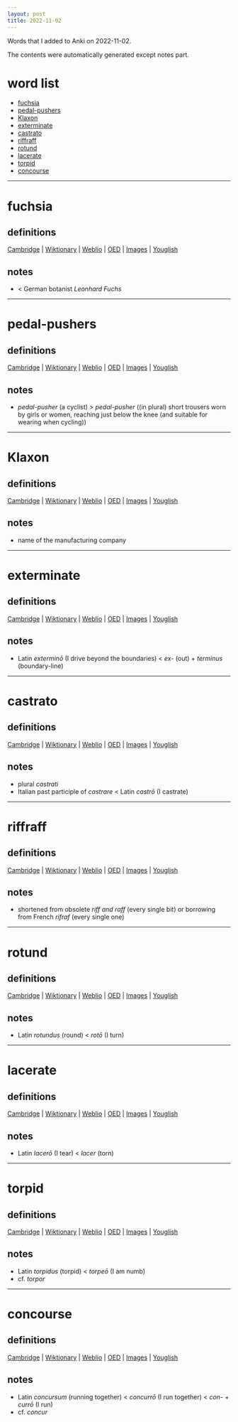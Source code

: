 ```yaml
---
layout: post
title: 2022-11-02
---
```


Words that I added to Anki on 2022-11-02.

The contents were automatically generated except notes part.
# word list
- [fuchsia](#fuchsia)
- [pedal-pushers](#pedal-pushers)
- [Klaxon](#klaxon)
- [exterminate](#exterminate)
- [castrato](#castrato)
- [riffraff](#riffraff)
- [rotund](#rotund)
- [lacerate](#lacerate)
- [torpid](#torpid)
- [concourse](#concourse)

---

# fuchsia
## definitions
[Cambridge](https://dictionary.cambridge.org/us/dictionary/english/fuchsia)
|
[Wiktionary](https://en.wiktionary.org/wiki/fuchsia#English)
|
[Weblio](https://ejje.weblio.jp/content_find?query=fuchsia&searchType=exact)
|
[OED](https://www.oed.com/search?q=fuchsia)
|
[Images](https://www.google.com/search?tbm=isch&q=fuchsia)
|
[Youglish](https://youglish.com/pronounce/fuchsia/english/us)

## notes
- &lt; German botanist *Leonhard Fuchs*

---

# pedal-pushers
## definitions
[Cambridge](https://dictionary.cambridge.org/us/dictionary/english/pedal-pushers)
|
[Wiktionary](https://en.wiktionary.org/wiki/pedal-pushers#English)
|
[Weblio](https://ejje.weblio.jp/content_find?query=pedal-pushers&searchType=exact)
|
[OED](https://www.oed.com/search?q=pedal-pushers)
|
[Images](https://www.google.com/search?tbm=isch&q=pedal-pushers)
|
[Youglish](https://youglish.com/pronounce/pedal-pushers/english/us)

## notes
- *pedal-pusher* (a cyclist) &gt; *pedal-pusher* ((in plural) short trousers worn by girls or women, reaching just below the knee (and suitable for wearing when cycling))

---

# Klaxon
## definitions
[Cambridge](https://dictionary.cambridge.org/us/dictionary/english/Klaxon)
|
[Wiktionary](https://en.wiktionary.org/wiki/Klaxon#English)
|
[Weblio](https://ejje.weblio.jp/content_find?query=Klaxon&searchType=exact)
|
[OED](https://www.oed.com/search?q=Klaxon)
|
[Images](https://www.google.com/search?tbm=isch&q=Klaxon)
|
[Youglish](https://youglish.com/pronounce/Klaxon/english/us)

## notes
- name of the manufacturing company

---

# exterminate
## definitions
[Cambridge](https://dictionary.cambridge.org/us/dictionary/english/exterminate)
|
[Wiktionary](https://en.wiktionary.org/wiki/exterminate#English)
|
[Weblio](https://ejje.weblio.jp/content_find?query=exterminate&searchType=exact)
|
[OED](https://www.oed.com/search?q=exterminate)
|
[Images](https://www.google.com/search?tbm=isch&q=exterminate)
|
[Youglish](https://youglish.com/pronounce/exterminate/english/us)

## notes
- Latin *exterminō* (I drive beyond the boundaries) &lt; *ex-* (out) + *terminus* (boundary-line)

---

# castrato
## definitions
[Cambridge](https://dictionary.cambridge.org/us/dictionary/english/castrato)
|
[Wiktionary](https://en.wiktionary.org/wiki/castrato#English)
|
[Weblio](https://ejje.weblio.jp/content_find?query=castrato&searchType=exact)
|
[OED](https://www.oed.com/search?q=castrato)
|
[Images](https://www.google.com/search?tbm=isch&q=castrato)
|
[Youglish](https://youglish.com/pronounce/castrato/english/us)

## notes
- plural *castrati*
- Italian past participle of *castrare* &lt; Latin *castrō* (I castrate)

---

# riffraff
## definitions
[Cambridge](https://dictionary.cambridge.org/us/dictionary/english/riffraff)
|
[Wiktionary](https://en.wiktionary.org/wiki/riffraff#English)
|
[Weblio](https://ejje.weblio.jp/content_find?query=riffraff&searchType=exact)
|
[OED](https://www.oed.com/search?q=riffraff)
|
[Images](https://www.google.com/search?tbm=isch&q=riffraff)
|
[Youglish](https://youglish.com/pronounce/riffraff/english/us)

## notes
- shortened from obsolete *riff and raff* (every single bit) or borrowing from French *rifraf* (every single one)

---

# rotund
## definitions
[Cambridge](https://dictionary.cambridge.org/us/dictionary/english/rotund)
|
[Wiktionary](https://en.wiktionary.org/wiki/rotund#English)
|
[Weblio](https://ejje.weblio.jp/content_find?query=rotund&searchType=exact)
|
[OED](https://www.oed.com/search?q=rotund)
|
[Images](https://www.google.com/search?tbm=isch&q=rotund)
|
[Youglish](https://youglish.com/pronounce/rotund/english/us)

## notes
- Latin *rotundus* (round) &lt; *rotō* (I turn)

---

# lacerate
## definitions
[Cambridge](https://dictionary.cambridge.org/us/dictionary/english/lacerate)
|
[Wiktionary](https://en.wiktionary.org/wiki/lacerate#English)
|
[Weblio](https://ejje.weblio.jp/content_find?query=lacerate&searchType=exact)
|
[OED](https://www.oed.com/search?q=lacerate)
|
[Images](https://www.google.com/search?tbm=isch&q=lacerate)
|
[Youglish](https://youglish.com/pronounce/lacerate/english/us)

## notes
- Latin *lacerō* (I tear) &lt; *lacer* (torn)

---

# torpid
## definitions
[Cambridge](https://dictionary.cambridge.org/us/dictionary/english/torpid)
|
[Wiktionary](https://en.wiktionary.org/wiki/torpid#English)
|
[Weblio](https://ejje.weblio.jp/content_find?query=torpid&searchType=exact)
|
[OED](https://www.oed.com/search?q=torpid)
|
[Images](https://www.google.com/search?tbm=isch&q=torpid)
|
[Youglish](https://youglish.com/pronounce/torpid/english/us)

## notes
- Latin *torpidus* (torpid) &lt; *torpeō* (I am numb)
- cf. *torpor*

---

# concourse
## definitions
[Cambridge](https://dictionary.cambridge.org/us/dictionary/english/concourse)
|
[Wiktionary](https://en.wiktionary.org/wiki/concourse#English)
|
[Weblio](https://ejje.weblio.jp/content_find?query=concourse&searchType=exact)
|
[OED](https://www.oed.com/search?q=concourse)
|
[Images](https://www.google.com/search?tbm=isch&q=concourse)
|
[Youglish](https://youglish.com/pronounce/concourse/english/us)

## notes
- Latin *concursum* (running together) &lt; *concurrō* (I run together) &lt; *con-* + *currō* (I run)
- cf. *concur*

